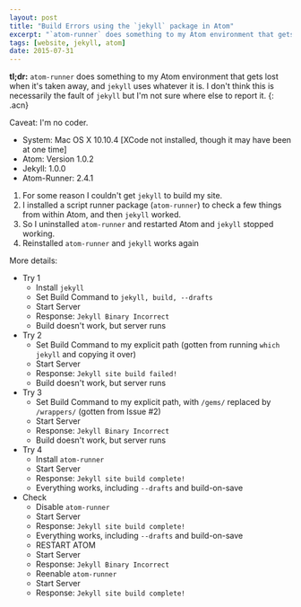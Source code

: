 ```yaml
---
layout: post
title: "Build Errors using the `jekyll` package in Atom"
excerpt: "`atom-runner` does something to my Atom environment that gets lost when it's taken away, and `jekyll` uses whatever it is."
tags: [website, jekyll, atom]
date: 2015-07-31
---
```


<!-- Writing this in preparation for opening an issue on the `jekyll` package. -->

**tl;dr:**  `atom-runner` does something to my Atom environment that gets lost when it's taken away, and `jekyll` uses whatever it is. I don't think this is necessarily the fault of `jekyll` but I'm not sure where else to report it.
{: .acn}

Caveat: I'm no coder.

- System: Mac OS X 10.10.4 [XCode not installed, though it may have been at one time]
- Atom: Version 1.0.2
- Jekyll: 1.0.0
- Atom-Runner: 2.4.1


1. For some reason I couldn't get `jekyll` to build my site.
2. I installed a script runner package (`atom-runner`) to check a few things from within Atom, and then `jekyll` worked.
3. So I uninstalled `atom-runner` and restarted Atom and `jekyll` stopped working.
4. Reinstalled `atom-runner` and `jekyll` works again

More details:

- Try 1
    - Install `jekyll`
    - Set Build Command to `jekyll, build, --drafts`
    - Start Server
    - Response: `Jekyll Binary Incorrect`
    - Build doesn't work, but server runs
- Try 2
    - Set Build Command to my explicit path (gotten from running `which jekyll` and copying it over)
    - Start Server
    - Response: `Jekyll site build failed!`
    - Build doesn't work, but server runs
- Try 3
    - Set Build Command to my explicit path, with `/gems/` replaced by `/wrappers/` (gotten from Issue #2)
    - Start Server
    - Response: `Jekyll Binary Incorrect`
    - Build doesn't work, but server runs
- Try 4
    - Install `atom-runner`
    - Start Server
    - Response: `Jekyll site build complete!`
    - Everything works, including `--drafts` and build-on-save
- Check
    - Disable `atom-runner`
    - Start Server
    - Response: `Jekyll site build complete!`
    - Everything works, including `--drafts` and build-on-save
    - RESTART ATOM
    - Start Server
    - Response: `Jekyll Binary Incorrect`
    - Reenable `atom-runner`
    - Start Server
    - Response: `Jekyll site build complete!`

